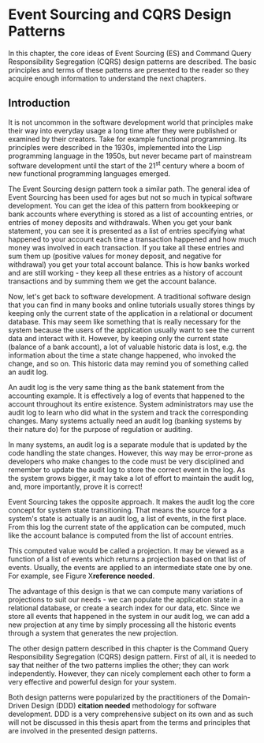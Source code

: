# Event Sourcing and CQRS Design Patterns

In this chapter, the core ideas of Event Sourcing (ES) and Command Query Responsibility Segregation (CQRS) design patterns are described. The basic principles and terms of these patterns are presented to the reader so they acquire enough information to understand the next chapters.

## Introduction

It is not uncommon in the software development world that principles make their way into everyday usage a long time after they were published or examined by their creators. Take for example functional programming. Its principles were described in the 1930s, implemented into the Lisp programming language in the 1950s, but never became part of mainstream software development until the start of the 21<sup>st</sup> century where a boom of new functional programming languages emerged.

The Event Sourcing design pattern took a similar path. The general idea of Event Sourcing has been used for ages but not so much in typical software development. You can get the idea of this pattern from bookkeeping or bank accounts where everything is stored as a list of accounting entries, or entries of money deposits and withdrawals. When you get your bank statement, you can see it is presented as a list of entries specifying what happened to your account each time a transaction happened and how much money was involved in each transaction. If you take all these entries and sum them up (positive values for money deposit, and negative for withdrawal) you get your total account balance. This is how banks worked and are still working - they keep all these entries as a history of account transactions and by summing them we get the account balance.

Now, let's get back to software development. A traditional software design that you can find in many books and online tutorials usually stores things by keeping only the current state of the application in a relational or document database. This may seem like something that is really necessary for the system because the users of the application usually want to see the current data and interact with it. However, by keeping only the current state (balance of a bank account), a lot of valuable historic data is lost, e.g. the information about the time a state change happened, who invoked the change, and so on. This historic data may remind you of something called an audit log. 

An audit log is the very same thing as the bank statement from the accounting example. It is effectively a log of events that happened to the account throughout its entire existence. System administrators may use the audit log to learn who did what in the system and track the corresponding changes. Many systems actually need an audit log (banking systems by their nature do) for the purpose of regulation or auditing. 

In many systems, an audit log is a separate module that is updated by the code handling the state changes. However, this way may be error-prone as developers who make changes to the code must be very disciplined and remember to update the audit log to store the correct event in the log. As the system grows bigger, it may take a lot of effort to maintain the audit log, and, more importantly, prove it is correct!

Event Sourcing takes the opposite approach. It makes the audit log the core concept for system state transitioning. That means the source for a system's state is actually is an audit log, a list of events, in the first place. From this log the current state of the application can be computed, much like the account balance is computed from the list of account entries. 

This computed value would be called a projection. It may be viewed as a function of a list of events which returns a projection based on that list of events. Usually, the events are applied to an intermediate state one by one. For example, see Figure X**reference needed**.

The advantage of this design is that we can compute many variations of projections to suit our needs - we can populate the application state in a relational database, or create a search index for our data, etc. Since we store all events that happened in the system in our audit log, we can add a new projection at any time by simply processing all the historic events through a system that generates the new projection.

The other design pattern described in this chapter is the Command Query Responsibility Segregation (CQRS) design pattern. First of all, it is needed to say that neither of the two patterns implies the other; they can work independently. However, they can nicely complement each other to form a very effective and powerful design for your system.

Both design patterns were popularized by the practitioners of the Domain-Driven Design (DDD) **citation needed** methodology for software development. DDD is a very comprehensive subject on its own and as such will not be discussed in this thesis apart from the terms and principles that are involved in the presented design patterns.



